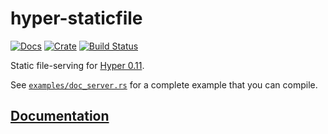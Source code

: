 # hyper-staticfile

[![Docs](https://docs.rs/hyper-staticfile/badge.svg)](https://docs.rs/hyper-staticfile)
[![Crate](https://img.shields.io/crates/v/hyper-staticfile.svg)](https://crates.io/crates/hyper-staticfile)
[![Build Status](https://travis-ci.org/stephank/hyper-staticfile.svg?branch=master)](https://travis-ci.org/stephank/hyper-staticfile)

Static file-serving for [Hyper 0.11](https://github.com/hyperium/hyper).

See [`examples/doc_server.rs`](examples/doc_server.rs) for a complete example that you can compile.

## [Documentation](http://docs.rs/hyper-staticfile)
